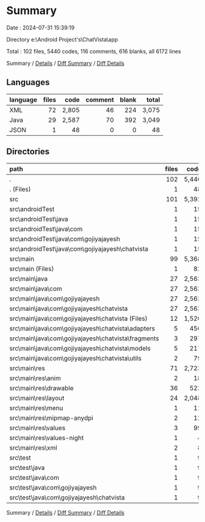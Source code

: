 # Summary

Date : 2024-07-31 15:39:19

Directory e:\\Android Project's\\ChatVista\\app

Total : 102 files,  5440 codes, 116 comments, 616 blanks, all 6172 lines

Summary / [Details](details.md) / [Diff Summary](diff.md) / [Diff Details](diff-details.md)

## Languages
| language | files | code | comment | blank | total |
| :--- | ---: | ---: | ---: | ---: | ---: |
| XML | 72 | 2,805 | 46 | 224 | 3,075 |
| Java | 29 | 2,587 | 70 | 392 | 3,049 |
| JSON | 1 | 48 | 0 | 0 | 48 |

## Directories
| path | files | code | comment | blank | total |
| :--- | ---: | ---: | ---: | ---: | ---: |
| . | 102 | 5,440 | 116 | 616 | 6,172 |
| . (Files) | 1 | 48 | 0 | 0 | 48 |
| src | 101 | 5,392 | 116 | 616 | 6,124 |
| src\\androidTest | 1 | 15 | 6 | 5 | 26 |
| src\\androidTest\\java | 1 | 15 | 6 | 5 | 26 |
| src\\androidTest\\java\\com | 1 | 15 | 6 | 5 | 26 |
| src\\androidTest\\java\\com\\gojiyajayesh | 1 | 15 | 6 | 5 | 26 |
| src\\androidTest\\java\\com\\gojiyajayesh\\chatvista | 1 | 15 | 6 | 5 | 26 |
| src\\main | 99 | 5,368 | 105 | 608 | 6,081 |
| src\\main (Files) | 1 | 82 | 1 | 8 | 91 |
| src\\main\\java | 27 | 2,563 | 59 | 384 | 3,006 |
| src\\main\\java\\com | 27 | 2,563 | 59 | 384 | 3,006 |
| src\\main\\java\\com\\gojiyajayesh | 27 | 2,563 | 59 | 384 | 3,006 |
| src\\main\\java\\com\\gojiyajayesh\\chatvista | 27 | 2,563 | 59 | 384 | 3,006 |
| src\\main\\java\\com\\gojiyajayesh\\chatvista (Files) | 12 | 1,520 | 36 | 194 | 1,750 |
| src\\main\\java\\com\\gojiyajayesh\\chatvista\\adapters | 5 | 450 | 6 | 68 | 524 |
| src\\main\\java\\com\\gojiyajayesh\\chatvista\\fragments | 3 | 297 | 17 | 40 | 354 |
| src\\main\\java\\com\\gojiyajayesh\\chatvista\\models | 5 | 217 | 0 | 66 | 283 |
| src\\main\\java\\com\\gojiyajayesh\\chatvista\\utils | 2 | 79 | 0 | 16 | 95 |
| src\\main\\res | 71 | 2,723 | 45 | 216 | 2,984 |
| src\\main\\res\\anim | 2 | 18 | 0 | 1 | 19 |
| src\\main\\res\\drawable | 36 | 523 | 0 | 45 | 568 |
| src\\main\\res\\layout | 24 | 2,048 | 13 | 168 | 2,229 |
| src\\main\\res\\menu | 1 | 11 | 0 | 1 | 12 |
| src\\main\\res\\mipmap-anydpi | 2 | 12 | 0 | 0 | 12 |
| src\\main\\res\\values | 3 | 99 | 5 | 1 | 105 |
| src\\main\\res\\values-night | 1 | 4 | 3 | 0 | 7 |
| src\\main\\res\\xml | 2 | 8 | 24 | 0 | 32 |
| src\\test | 1 | 9 | 5 | 3 | 17 |
| src\\test\\java | 1 | 9 | 5 | 3 | 17 |
| src\\test\\java\\com | 1 | 9 | 5 | 3 | 17 |
| src\\test\\java\\com\\gojiyajayesh | 1 | 9 | 5 | 3 | 17 |
| src\\test\\java\\com\\gojiyajayesh\\chatvista | 1 | 9 | 5 | 3 | 17 |

Summary / [Details](details.md) / [Diff Summary](diff.md) / [Diff Details](diff-details.md)